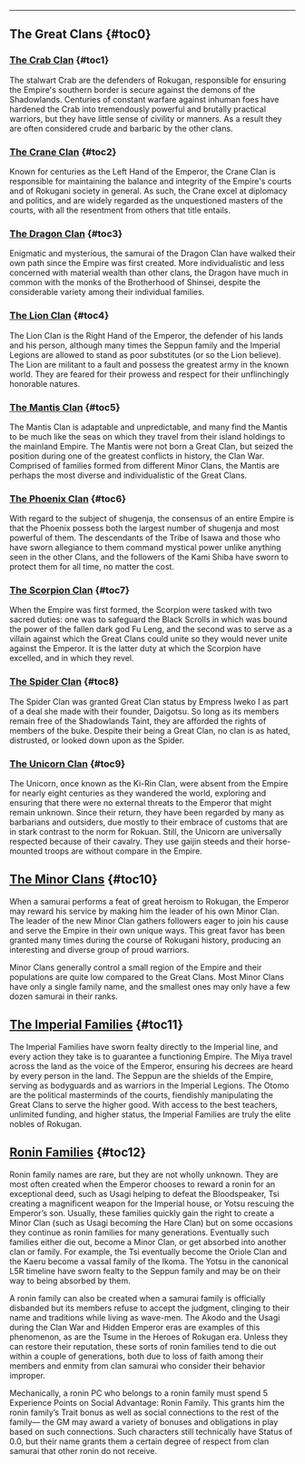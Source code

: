 ---
## <span>The Great Clans</span> {#toc0}

### <span><a href="/l5r/fcrab">The Crab Clan</a></span> {#toc1}

The stalwart Crab are the defenders of Rokugan, responsible for ensuring the Empire's southern border is secure against the demons of the Shadowlands. Centuries of constant warfare against inhuman foes have hardened the Crab into tremendously powerful and brutally practical warriors, but they have little sense of civility or manners. As a result they are often considered crude and barbaric by the other clans.

### <span><a href="/l5r/fcrane">The Crane Clan</a></span> {#toc2}

Known for centuries as the Left Hand of the Emperor, the Crane Clan is responsible for maintaining the balance and integrity of the Empire's courts and of Rokugani society in general. As such, the Crane excel at diplomacy and politics, and are widely regarded as the unquestioned masters of the courts, with all the resentment from others that title entails.

### <span><a href="/l5r/fdragon">The Dragon Clan</a></span> {#toc3}

Enigmatic and mysterious, the samurai of the Dragon Clan have walked their own path since the Empire was first created. More individualistic and less concerned with material wealth than other clans, the Dragon have much in common with the monks of the Brotherhood of Shinsei, despite the considerable variety among their individual families.

### <span><a href="/l5r/flion">The Lion Clan</a></span> {#toc4}

The Lion Clan is the Right Hand of the Emperor, the defender of his lands and his person, although many times the Seppun family and the Imperial Legions are allowed to stand as poor substitutes (or so the Lion believe). The Lion are militant to a fault and possess the greatest army in the known world. They are feared for their prowess and respect for their unflinchingly honorable natures.

### <span><a href="/l5r/fmantis">The Mantis Clan</a></span> {#toc5}

The Mantis Clan is adaptable and unpredictable, and many find the Mantis to be much like the seas on which they travel from their island holdings to the mainland Empire. The Mantis were not born a Great Clan, but seized the position during one of the greatest conflicts in history, the Clan War. Comprised of families formed from different Minor Clans, the Mantis are perhaps the most diverse and individualistic of the Great Clans.

### <span><a href="/l5r/fphoenix">The Phoenix Clan</a></span> {#toc6}

With regard to the subject of shugenja, the consensus of an entire Empire is that the Phoenix possess both the largest number of shugenja and most powerful of them. The descendants of the Tribe of Isawa and those who have sworn allegiance to them command mystical power unlike anything seen in the other Clans, and the followers of the Kami Shiba have sworn to protect them for all time, no matter the cost.

### <span><a href="/l5r/fscorpion">The Scorpion Clan</a></span> {#toc7}

When the Empire was first formed, the Scorpion were tasked with two sacred duties: one was to safeguard the Black Scrolls in which was bound the power of the fallen dark god Fu Leng, and the second was to serve as a villain against which the Great Clans could unite so they would never unite against the Emperor. It is the latter duty at which the Scorpion have excelled, and in which they revel.

### <span><a href="/l5r/fspider">The Spider Clan</a></span> {#toc8}

The Spider Clan was granted Great Clan status by Empress Iweko I as part of a deal she made with their founder, Daigotsu. So long as its members remain free of the Shadowlands Taint, they are afforded the rights of members of the buke. Despite their being a Great Clan, no clan is as hated, distrusted, or looked down upon as the Spider.

### <span><a href="/l5r/funicorn">The Unicorn Clan</a></span> {#toc9}

The Unicorn, once known as the Ki-Rin Clan, were absent from the Empire for nearly eight centuries as they wandered the world, exploring and ensuring that there were no external threats to the Emperor that might remain unknown. Since their return, they have been regarded by many as barbarians and outsiders, due mostly to their embrace of customs that are in stark contrast to the norm for Rokuan. Still, the Unicorn are universally respected because of their cavalry. They use gaijin steeds and their horse-mounted troops are without compare in the Empire.

## <span><a href="/l5r/fminor">The Minor Clans</a></span> {#toc10}

When a samurai performs a feat of great heroism to Rokugan, the Emperor may reward his service by making him the leader of his own Minor Clan. The leader of the new Minor Clan gathers followers eager to join his cause and serve the Empire in their own unique ways. This great favor has been granted many times during the course of Rokugani history, producing an interesting and diverse group of proud warriors.

Minor Clans generally control a small region of the Empire and their populations are quite low compared to the Great Clans. Most Minor Clans have only a single family name, and the smallest ones may only have a few dozen samurai in their ranks.

## <span><a href="/l5r/fimperial">The Imperial Families</a></span> {#toc11}

The Imperial Families have sworn fealty directly to the Imperial line, and every action they take is to guarantee a functioning Empire. The Miya travel across the land as the voice of the Emperor, ensuring his decrees are heard by every person in the land. The Seppun are the shields of the Empire, serving as bodyguards and as warriors in the Imperial Legions. The Otomo are the political masterminds of the courts, fiendishly manipulating the Great Clans to serve the higher good. With access to the best teachers, unlimited funding, and higher status, the Imperial Families are truly the elite nobles of Rokugan.

## <span><a href="/l5r/fronin">Ronin Families</a></span> {#toc12}

Ronin family names are rare, but they are not wholly unknown. They are most often created when the Emperor chooses to reward a ronin for an exceptional deed, such as Usagi helping to defeat the Bloodspeaker, Tsi creating a magnificent weapon for the Imperial house, or Yotsu rescuing the Emperor’s son. Usually, these families quickly gain the right to create a Minor Clan (such as Usagi becoming the Hare Clan) but on some occasions they continue as ronin families for many generations. Eventually such families either die out, become a Minor Clan, or get absorbed into another clan or family. For example, the Tsi eventually become the Oriole Clan and the Kaeru become a vassal family of the Ikoma. The Yotsu in the canonical L5R timeline have sworn fealty to the Seppun family and may be on their way to being absorbed by them.

A ronin family can also be created when a samurai family is officially disbanded but its members refuse to accept the judgment, clinging to their name and traditions while living as wave-men. The Akodo and the Usagi during the Clan War and Hidden Emperor eras are examples of this phenomenon, as are the Tsume in the Heroes of Rokugan era. Unless they can restore their reputation, these sorts of ronin families tend to die out within a couple of generations, both due to loss of faith among their members and enmity from clan samurai who consider their behavior improper.

Mechanically, a ronin PC who belongs to a ronin family must spend 5 Experience Points on Social Advantage: Ronin Family. This grants him the ronin family’s Trait bonus as well as social connections to the rest of the family— the GM may award a variety of bonuses and obligations in play based on such connections. Such characters still technically have Status of 0.0, but their name grants them a certain degree of respect from clan samurai that other ronin do not receive.

